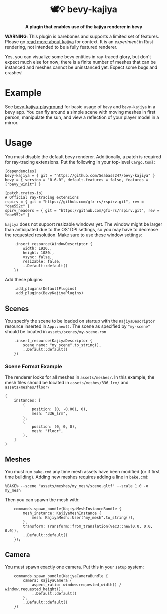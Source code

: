 <div align="center">

# 🕊️💡 bevy-kajiya 
**A plugin that enables use of the kajiya renderer in bevy**
</div>


**WARNING**: This plugin is barebones and supports a limited set of features. Please go [read more about kajiya](https://github.com/EmbarkStudios/kajiya) for context.  It is an *experiment* in Rust rendering, not intended to be a fully featured renderer.  

Yes, you can visualize some bevy entities in ray-traced glory, but don't expect much else for now; there is a finite number of meshes that can be instanced and meshes cannot be uninstanced yet.  Expect some bugs and crashes!

# Example

See [bevy-kajiya-playground](https://github.com/Seabass247/bevy-kajiya-playground) for basic usage of `bevy` and `bevy-kajiya` in a bevy app.  You can fly around a simple scene with moving meshes in first person, manipulate the sun, and view a reflection of your player model in a mirror.

# Usage

You must disable the default bevy renderer.  Additionally, a patch is required for ray-tracing extensions. Put the following in your top-level `Cargo.toml`:

```
[dependencies]
bevy-kajiya = { git = "https://github.com/Seabass247/bevy-kajiya" }
bevy = { version = "0.6.0", default-features = false, features = ["bevy_winit"] }

[patch.crates-io]
# Official ray-tracing extensions
rspirv = { git = "https://github.com/gfx-rs/rspirv.git", rev = "dae552c" }
spirv_headers = { git = "https://github.com/gfx-rs/rspirv.git", rev = "dae552c" }
```

`kajiya` does not support resizable windows yet.  The window might be larger than anticipated due to the OS' DPI settings, so you may have to decrease the requested resolution.  Make sure to use these window settings:
```
    .insert_resource(WindowDescriptor {
        width: 1920.,
        height: 1080.,
        vsync: false,
        resizable: false,
        ..Default::default()
    })
```

Add these plugins:
```
    .add_plugins(DefaultPlugins)
    .add_plugins(BevyKajiyaPlugins)
```

## Scenes
You specify the scene to be loaded on startup with the `KajiyaDescriptor` resource inserted in `App::new()`.  The scene as specified by `"my-scene"` should be located in `assets/scenes/my-scene.ron`

```
    .insert_resource(KajiyaDescriptor {
        scene_name: "my_scene".to_string(),
        ..Default::default()
    })
```

### Scene Format Example

The renderer looks for all meshes in `assets/meshes/`.  In this example, the mesh files should be located in `assets/meshes/336_lrm/` and `assets/meshes/floor/`

```
(
    instances: [
        (
            position: (0, -0.001, 0),
            mesh: "336_lrm",
        ),
        (
            position: (0, 0, 0),
            mesh: "floor",
        ),
    ]
)
```

## Meshes

You must run `bake.cmd` any time mesh assets have been modified (or if first time building).  Adding new meshes requires adding a line in `bake.cmd`:

```
%BAKE% --scene "assets/meshes/my_mesh/scene.gltf" --scale 1.0 -o my_mesh
```

Then you can spawn the mesh with:
```
    commands.spawn_bundle(KajiyaMeshInstanceBundle {
        mesh_instance: KajiyaMeshInstance { 
            mesh: KajiyaMesh::User("my_mesh".to_string()),
        },
        transform: Transform::from_translation(Vec3::new(0.0, 0.0, 0.0)),
        ..Default::default()
    });
```

## Camera

You must spawn exactly one camera.  Put this in your `setup` system:

```
    commands.spawn_bundle(KajiyaCameraBundle {
        camera: KajiyaCamera {
            aspect_ratio: window.requested_width() / window.requested_height(),
            ..Default::default()
        },
        ..Default::default()
    })
```
